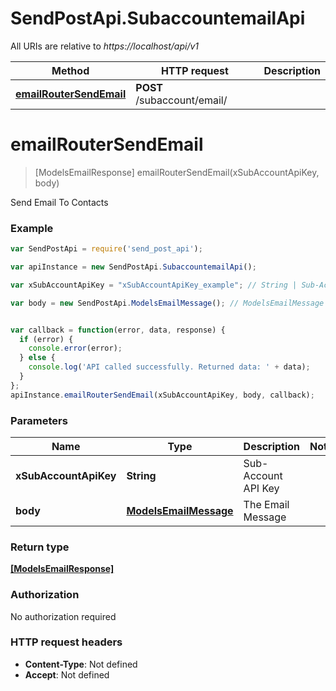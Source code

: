 # SendPostApi.SubaccountemailApi

All URIs are relative to *https://localhost/api/v1*

Method | HTTP request | Description
------------- | ------------- | -------------
[**emailRouterSendEmail**](SubaccountemailApi.md#emailRouterSendEmail) | **POST** /subaccount/email/ | 


<a name="emailRouterSendEmail"></a>
# **emailRouterSendEmail**
> [ModelsEmailResponse] emailRouterSendEmail(xSubAccountApiKey, body)



Send Email To Contacts

### Example
```javascript
var SendPostApi = require('send_post_api');

var apiInstance = new SendPostApi.SubaccountemailApi();

var xSubAccountApiKey = "xSubAccountApiKey_example"; // String | Sub-Account API Key

var body = new SendPostApi.ModelsEmailMessage(); // ModelsEmailMessage | The Email Message


var callback = function(error, data, response) {
  if (error) {
    console.error(error);
  } else {
    console.log('API called successfully. Returned data: ' + data);
  }
};
apiInstance.emailRouterSendEmail(xSubAccountApiKey, body, callback);
```

### Parameters

Name | Type | Description  | Notes
------------- | ------------- | ------------- | -------------
 **xSubAccountApiKey** | **String**| Sub-Account API Key | 
 **body** | [**ModelsEmailMessage**](ModelsEmailMessage.md)| The Email Message | 

### Return type

[**[ModelsEmailResponse]**](ModelsEmailResponse.md)

### Authorization

No authorization required

### HTTP request headers

 - **Content-Type**: Not defined
 - **Accept**: Not defined

